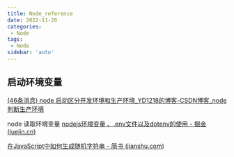```yaml
---
title: Node_reference
date: 2022-11-26
categories:
 - Node
tags:
 - Node
sidebar: 'auto'
---
```



## 启动环境变量

[(46条消息) node 启动区分开发环境和生产环境_YD1218的博客-CSDN博客_node判断生产环境](https://blog.csdn.net/yq_dxp1218/article/details/100212039)

node 读取环境变量
[nodejs环境变量 、.env文件以及dotenv的使用 - 掘金 (juejin.cn)](https://juejin.cn/post/6993224664705138702)


[在JavaScript中如何生成随机字符串 - 简书 (jianshu.com)](https://www.jianshu.com/p/694e8e3a1dcb)